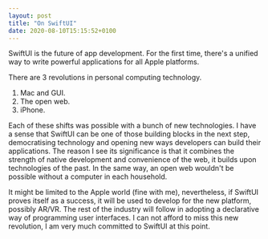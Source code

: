 ```yaml
---
layout: post
title: "On SwiftUI"
date: 2020-08-10T15:15:52+0100
---
```


SwiftUI is the future of app development. For the first time, there's a unified way to write powerful applications for all Apple platforms. 

There are 3 revolutions in personal computing technology.

1. Mac and GUI.
2. The open web.
3. iPhone.

Each of these shifts was possible with a bunch of new technologies. I have a sense that SwiftUI can be one of those building blocks in the next step, democratising technology and opening new ways developers can build their applications. The reason I see its significance is that it combines the strength of native development and convenience of the web, it builds upon technologies of the past. In the same way, an open web wouldn't be possible without a computer in each household.

It might be limited to the Apple world (fine with me), nevertheless, if SwiftUI proves itself as a success, it will be used to develop for the new platform, possibly AR/VR. The rest of the industry will follow in adopting a declarative way of programming user interfaces. I can not afford to miss this new revolution, I am very much committed to SwiftUI at this point.
